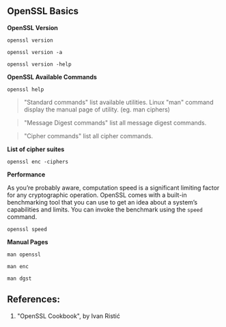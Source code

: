 ## OpenSSL Basics

**OpenSSL Version**

``openssl version``

``openssl version -a``

``openssl version -help``

**OpenSSL Available Commands**

``openssl help``

> "Standard commands" list available utilities. Linux "man" command display the manual page of utility. (eg. man ciphers)

> "Message Digest commands" list all message digest commands.

> "Cipher commands" list all cipher commands.

**List of cipher suites**

``openssl enc -ciphers``

**Performance**

As you’re probably aware, computation speed is a significant limiting factor for any cryptographic operation. OpenSSL comes with a built-in benchmarking tool that you can use to get an idea about a system’s capabilities and limits. You can invoke the benchmark using the ``speed`` command.

``openssl speed``

**Manual Pages**

``man openssl``

``man enc``

``man dgst``

## References:

1. "OpenSSL Cookbook", by Ivan Ristić
